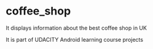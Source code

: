 # coffee_shop

It displays information about the best coffee shop in UK

It is part of UDACITY Android learning course projects
